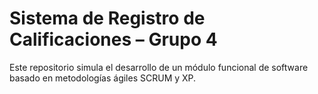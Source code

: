 # Sistema de Registro de Calificaciones – Grupo 4

Este repositorio simula el desarrollo de un módulo funcional de software basado en metodologías ágiles SCRUM y XP.